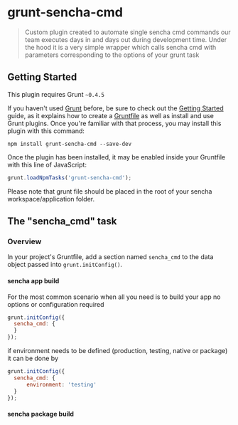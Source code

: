 # grunt-sencha-cmd

> Custom plugin created to automate single sencha cmd commands our team executes days in and days out 
> during development time. Under the hood it is a very simple wrapper which calls sencha cmd with parameters 
> corresponding to the options of your grunt task

## Getting Started
This plugin requires Grunt `~0.4.5`

If you haven't used [Grunt](http://gruntjs.com/) before, be sure to check out the [Getting Started](http://gruntjs.com/getting-started) guide, as it explains how to create a [Gruntfile](http://gruntjs.com/sample-gruntfile) as well as install and use Grunt plugins. Once you're familiar with that process, you may install this plugin with this command:

```shell
npm install grunt-sencha-cmd --save-dev
```

Once the plugin has been installed, it may be enabled inside your Gruntfile with this line of JavaScript:

```js
grunt.loadNpmTasks('grunt-sencha-cmd');
```

Please note that grunt file should be placed in the root of your sencha workspace/application folder.

## The "sencha_cmd" task

### Overview
In your project's Gruntfile, add a section named `sencha_cmd` to the data object passed into `grunt.initConfig()`.


####  sencha app build
For the most common scenario when all you need is to build your app no options or configuration required
```js
grunt.initConfig({
  sencha_cmd: {    
  }
});
```

if environment needs to be defined (production, testing, native or package) it can be done by
```js
grunt.initConfig({
  sencha_cmd: {
      environment: 'testing'
  }
});
```

#### sencha package build